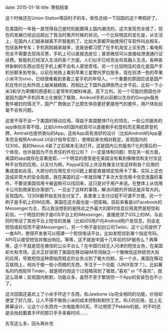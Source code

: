 date: 2015-01-18
title: 寒假结束

这个时候还在Union Station等回村子的车，索性总结一下回国的这个寒假好了。

在美国的一年我一直觉得自己是时刻能跟得上国内潮流的，这次发现完全错了，现在的发展已经远远超出了我当时离开时候的状况。一个比较明显的变化是，从生活上，在国内人们越来越离不开智能机了。比如大家都开始使用打车软件叫出租车，包括各种专车；手机网购越来越多，连我爸都习惯了在手机淘宝上买东西；看电影完全不需要去现场买票，手机上可以直接选座位；甚至微信可以直接给港澳通行证续费。智能机已经深入生活的各个方面，人们似乎已经完全将其融入生活，各种各样新鲜的东西出现在手机上都不会有人感觉奇怪。另一个比较明显的变化是国产手机份额多到夸张。以前在地铁上看到苹果三星摩托罗拉居多，现在则清一色的苹果小米华为vivo，已经很难看到拿着三星手机的年轻人。一个重要的原因应该是国产机在性价比和外观上越来越精致，而相比之下国外品牌依然止步不前。比较一下小米3和华为荣耀的质感和三星常年的塑料味道，高下立判。另一个可能的原因也许是因为国产手机将本土化做到了极致，Android手机以前赖以生存的Google服务套件被封的情况下，国产厂商做出了比原生体验更好更接地气的套件，用户体验丝毫不会有问题。

这里不得不谈一下美国的移动应用，得益于美国整体IT化的领先，一些公共服务的app体验非常不错。比如United的国内航班可以直接刷手机登机而无需纸质登机牌，Amtrak也提供类似的App。这些App具有良好的设计（比如Android的App基本完全按照Android UI设计指导实现），使用起来也相对稳定。反观国内的12306，我的Nexus 4装了之后根本无法打开。这是国内公共服务IT化的落后的一个体现，也许是因为不负责任的外包公司？（一定是体制问题）但在另一些方面，美国的app就存在显著差距，一个明显的感受是在美国没有看到像微信和支付宝这种平台性的应用。以支付为例，Paypal实际上并没有像支付宝这样和各个应用的集成度如此高，大部分的应用在支付问题上都是直接绑定信用卡了事。实际上这也造成非常大的安全隐患，我在美国的这一年就目睹了多次大型信用卡信息泄露的事件。不要说美国信用卡被盗刷可以找回来，这只是对于用户来说。在整体上从信用卡公司到商家到办案部门，一旦出了这样的事情，解决问题的开销还是非常大的。反观国内，12306都开始支持支付宝了，各类掌上支付过程不可谓不方便。另一个例子是手机上的IM应用，美国在这方面也是一团浆糊。目前来看是以Facebook的Messenger为主，而让我没想到的是除此之外最大的即时信息应用竟然是短信和彩信。一个明显的例子是iOS平台上的iMessenger，直接统领了iOS上的IM，与此同时带动了其他平台上短信的发展（比如iOS用户向Android用户发信息，则会走短信或彩信而不是iMessenger）。另一个例子是初创公司Twilio，这个公司提供了一套API，使得开发者可以搭建一个短信电话平台，比如发短信到某个指定号码，API可以接受短信并做出响应。等等，这不就是中国十几年前的SP服务么？再等等，这个不就是现在微信的公众平台么？在中国已经无人问津的短信业务，在美国却大有市场，这点正好说明了美国在移动端IM市场缺乏一个像微信这样统领大局的应用，导致短信这种原始而稳定的业务占到了极大份额。另一个点，美国在移动互联网上，倾向于做一些小而精的东西，专注于一个功能（UNIX哲学？）。比如著名的约炮软件Tinder，就是把约炮这个过程精简到了极致，”喜欢“ or ”不喜欢“，就这么简单；反观国内默默，功能众多，虽然不至于繁琐但一个App的安装包也不小了。

这次回国还喜欢上了小米手环这个东西，和Jawbone Up完全相同的功能，价钱却便宜了好几倍，让人不得不敬佩小米的成本控制和制作工艺。BLE的应用，加上无屏幕设计，让这个小东西充一次电能用30天。不过用惯了Pebble的我，时不时还是会抬起戴着手环的那只手手来看时间……

先写这么多，回头再补充
